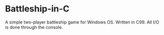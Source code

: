 # Battleship-in-C
A simple two-player battleship game for Windows OS. 
Written in C99. 
All I/O is done through the console.
